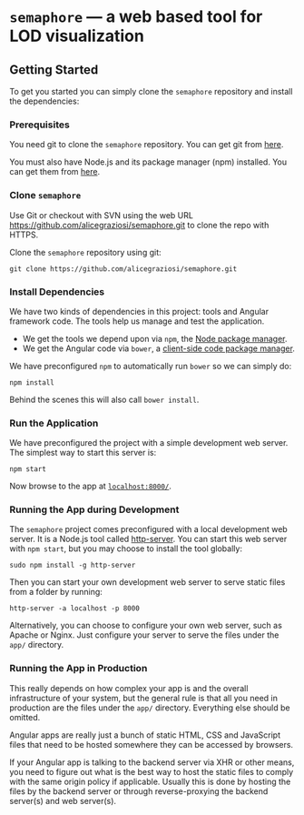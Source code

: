# `semaphore` — a web based tool for LOD visualization

## Getting Started

To get you started you can simply clone the `semaphore` repository and install the dependencies:

### Prerequisites

You need git to clone the `semaphore` repository. You can get git from [here](https://git-scm.com/).

You must also have Node.js and its package manager (npm) installed. You can get them from [here](https://nodejs.org/en/).

### Clone `semaphore`

Use Git or checkout with SVN using the web URL https://github.com/alicegraziosi/semaphore.git to clone the repo with HTTPS.

Clone the `semaphore` repository using git:

```
git clone https://github.com/alicegraziosi/semaphore.git
```

### Install Dependencies

We have two kinds of dependencies in this project: tools and Angular framework code. The tools help
us manage and test the application.

* We get the tools we depend upon via `npm`, the [Node package manager](https://www.npmjs.com/).
* We get the Angular code via `bower`, a [client-side code package manager](https://bower.io/).

We have preconfigured `npm` to automatically run `bower` so we can simply do:

```
npm install
```

Behind the scenes this will also call `bower install`.

### Run the Application

We have preconfigured the project with a simple development web server. The simplest way to start
this server is:

```
npm start
```

Now browse to the app at [`localhost:8000/`](localhost:8000/).

### Running the App during Development

The `semaphore` project comes preconfigured with a local development web server. It is a Node.js
tool called [http-server](https://www.npmjs.com/package/http-server). You can start this web server with `npm start`, but you may
choose to install the tool globally:

```
sudo npm install -g http-server
```

Then you can start your own development web server to serve static files from a folder by running:

```
http-server -a localhost -p 8000
```

Alternatively, you can choose to configure your own web server, such as Apache or Nginx. Just
configure your server to serve the files under the `app/` directory.

### Running the App in Production

This really depends on how complex your app is and the overall infrastructure of your system, but
the general rule is that all you need in production are the files under the `app/` directory.
Everything else should be omitted.

Angular apps are really just a bunch of static HTML, CSS and JavaScript files that need to be hosted
somewhere they can be accessed by browsers.

If your Angular app is talking to the backend server via XHR or other means, you need to figure out
what is the best way to host the static files to comply with the same origin policy if applicable.
Usually this is done by hosting the files by the backend server or through reverse-proxying the
backend server(s) and web server(s).
